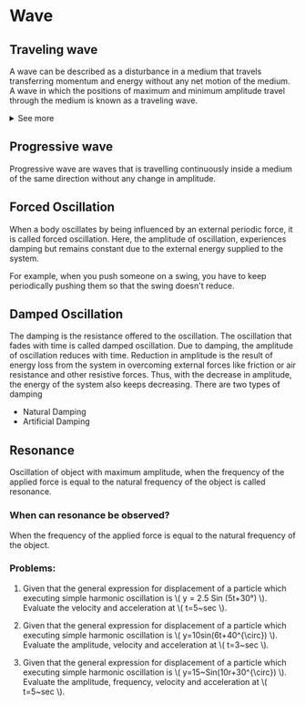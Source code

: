 # Wave

## Traveling wave

A wave can be described as a disturbance in a medium that travels transferring momentum and energy without any net motion of the medium. A wave in which the positions of maximum and minimum amplitude travel through the medium is known as a traveling wave.

<details>
  <summary>See more</summary>
  <iframe width="560" height="315" src="https://www.youtube.com/embed/TfYCnOvNnFU?si=9oiamW-_4OUPur90" title="YouTube video player" frameborder="0" allow="accelerometer; autoplay; clipboard-write; encrypted-media; gyroscope; picture-in-picture; web-share" allowfullscreen></iframe>
</details>

## Progressive wave

Progressive wave are waves that is travelling continuously inside a medium of the same direction without any change in amplitude.

## Forced Oscillation

When a body oscillates by being influenced by an external periodic force, it is called forced oscillation. Here, the amplitude of oscillation, experiences damping but remains constant due to the external energy supplied to the system.

For example, when you push someone on a swing, you have to keep periodically pushing them so that the swing doesn't reduce.

## Damped Oscillation

The damping is the resistance offered to the oscillation. The oscillation that fades with time is called damped oscillation. Due to damping, the amplitude of oscillation reduces with time. Reduction in amplitude is the result of energy loss from the system in overcoming external forces like friction or air resistance and other resistive forces. Thus, with the decrease in amplitude, the energy of the system also keeps decreasing. There are two types of damping

- Natural Damping
- Artificial Damping

## Resonance

Oscillation of object with maximum amplitude, when the frequency of the applied force is equal to the natural frequency of the object is called resonance.

### When can resonance be observed?

When the frequency of the applied force is equal to the natural frequency of the object.

### Problems:

1. Given that the general expression for displacement of a particle which executing simple harmonic oscillation is \\( y = 2.5 Sin (5t+30°) \\). Evaluate the velocity and acceleration at \\( t=5~sec \\).

2. Given that the general expression for displacement of a particle which executing simple harmonic oscillation is \\( y=10sin(6t+40^{\circ}) \\). Evaluate the amplitude, velocity and acceleration at \\( t=3~sec \\).

3. Given that the general expression for displacement of a particle which executing simple harmonic oscillation is \\( y=15~Sin(10r+30^{\circ}) \\). Evaluate the amplitude, frequency, velocity and acceleration at \\( t=5~sec \\).